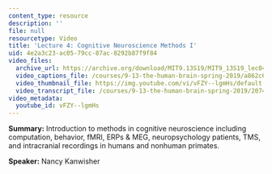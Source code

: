 ```yaml
---
content_type: resource
description: ''
file: null
resourcetype: Video
title: 'Lecture 4: Cognitive Neuroscience Methods I'
uid: 4e2a3c23-ac05-79cc-87ac-8292b87f9f84
video_files:
  archive_url: https://archive.org/download/MIT9.13S19/MIT9_13S19_lec04_300k.mp4
  video_captions_file: /courses/9-13-the-human-brain-spring-2019/a862c600e38356faae65aa7d2ad787a1_vFZY--lgmHs.vtt
  video_thumbnail_file: https://img.youtube.com/vi/vFZY--lgmHs/default.jpg
  video_transcript_file: /courses/9-13-the-human-brain-spring-2019/2074ec5346ad29c4bb1bc93031eb637b_vFZY--lgmHs.pdf
video_metadata:
  youtube_id: vFZY--lgmHs
---
```


**Summary:** Introduction to methods in cognitive neuroscience including computation, behavior, fMRI, ERPs & MEG, neuropsychology patients, TMS, and intracranial recordings in humans and nonhuman primates.

**Speaker:** Nancy Kanwisher